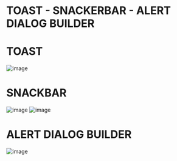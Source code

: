 # TOAST - SNACKERBAR - ALERT DIALOG BUILDER

# TOAST

![image](https://github.com/Gorur56/Android-Bootcamp-Program-Kotlin/assets/54911292/d036f718-8829-4239-8088-d657f336136c)

# SNACKBAR

![image](https://github.com/Gorur56/Android-Bootcamp-Program-Kotlin/assets/54911292/19e89111-c190-41c9-a3c5-8b0140f8a63a) ![image](https://github.com/Gorur56/Android-Bootcamp-Program-Kotlin/assets/54911292/1fa51637-e15a-42d0-b3d0-6c4b84863e44)

# ALERT DIALOG BUILDER

![image](https://github.com/Gorur56/Android-Bootcamp-Program-Kotlin/assets/54911292/c936fc86-891e-441d-b7fd-8cc52d5fa8f7)


